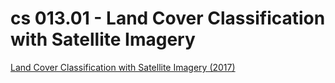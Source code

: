 # cs 013.01 - Land Cover Classification with Satellite Imagery

[Land Cover Classification with Satellite Imagery (2017)](https://appliedsciences.nasa.gov/join-mission/training/english/arset-land-cover-classification-satellite-imagery)
